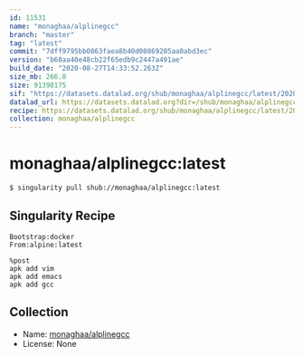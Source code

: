 ```yaml
---
id: 11531
name: "monaghaa/alplinegcc"
branch: "master"
tag: "latest"
commit: "7dff9795bb0863faea8b40d00869205aa0abd3ec"
version: "b68aa40e48cb22f65edb9c2447a491ae"
build_date: "2020-08-27T14:33:52.263Z"
size_mb: 266.0
size: 91398175
sif: "https://datasets.datalad.org/shub/monaghaa/alplinegcc/latest/2020-08-27-7dff9795-b68aa40e/b68aa40e48cb22f65edb9c2447a491ae.sif"
datalad_url: https://datasets.datalad.org?dir=/shub/monaghaa/alplinegcc/latest/2020-08-27-7dff9795-b68aa40e/
recipe: https://datasets.datalad.org/shub/monaghaa/alplinegcc/latest/2020-08-27-7dff9795-b68aa40e/Singularity
collection: monaghaa/alplinegcc
---
```


# monaghaa/alplinegcc:latest

```bash
$ singularity pull shub://monaghaa/alplinegcc:latest
```

## Singularity Recipe

```singularity
Bootstrap:docker
From:alpine:latest

%post
apk add vim
apk add emacs
apk add gcc
```

## Collection

 - Name: [monaghaa/alplinegcc](https://github.com/monaghaa/alplinegcc)
 - License: None

